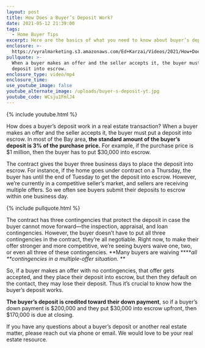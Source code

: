 ```yaml
---
layout: post
title: How Does a Buyer’s Deposit Work?
date: 2021-05-12 21:39:00
tags:
  - Home Buyer Tips
excerpt: Here are the basics of what you need to know about buyer’s deposits.
enclosure: >-
  https://vyralmarketing.s3.amazonaws.com/Ed+Karzai/Videos/2021/How+Does+a+Buyer%E2%80%99s+Deposit+Work_.mp4
pullquote: >-
  When a buyer makes an offer and the seller accepts it, the buyer must put a
  deposit into escrow.
enclosure_type: video/mp4
enclosure_time:
use_youtube_image: false
youtube_alternate_image: /uploads/buyer-s-deposit-yt.jpg
youtube_code: WCsju1FmlJ4
---
```

{% include youtube.html %}

How does a buyer’s deposit work in a real estate transaction? When a buyer makes an offer and the seller accepts it, the buyer must put a deposit into escrow. In most of the Bay area, **the standard amount of the buyer’s deposit is 3% of the purchase price.** For example, if the purchase price is $1 million, then the buyer has to put $30,000 into escrow.&nbsp;

The contract gives the buyer three business days to place the deposit into escrow. For instance, if the home goes under contract on a Thursday, the buyer has until the end of Tuesday to get the deposit into escrow. However, we’re currently in a competitive seller’s market, and sellers are receiving multiple offers. So we often see buyers submit their deposits to escrow within one business day.&nbsp;

{% include pullquote.html %}

The contract has three contingencies that protect the deposit in case the buyer cannot move forward—the inspection, appraisal, and loan contingencies. However, the buyer doesn’t have to put all three contingencies in the contract, they’re all negotiable. Right now, to make their offer stronger and more competitive, we’re seeing buyers waive one, two, or even all three of these contingencies. **Many buyers are waiving&nbsp;*****all \*\**contingencies in a multiple-offer situation. \*\***

So, if a buyer makes an offer with no contingencies, that offer gets accepted, and they place their deposit into escrow, but then they default on the contact, they may lose their deposit. Thus it’s crucial to know how the buyer’s deposit works.&nbsp;

**The buyer’s deposit is credited toward their down payment**, so if a buyer’s down payment is $200,000 and they put $30,000 into escrow upfront, then $170,000 is due at closing.&nbsp;

If you have any questions about a buyer’s deposit or another real estate matter, please reach out via phone or email. We would love to be your real estate resource.
